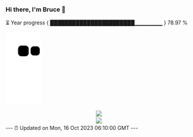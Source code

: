 ### Hi there, I'm Bruce 👋
⏳ Year progress { ███████████████████████▁▁▁▁▁▁▁ } 78.97 %

![](https://raw.githubusercontent.com/Swiftie13st/Swiftie13st/main/assets/github-contribution-grid-snake.svg)


<div align="center"> <img src="https://metrics.lecoq.io/Swiftie13st?template=classic&config.timezone=Asia%2FShanghai"> </div>

<div align="center"> <img src="https://github-readme-streak-stats.herokuapp.com/?user=Swiftie13st" /> </div>
---
⏰ Updated on Mon, 16 Oct 2023 06:10:00 GMT
---

